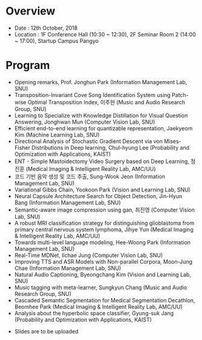 # Overview
* Date : 12th October, 2018
* Location : 1F Conference Hall (10:30 ~ 12:30), 2F Seminar Room 2 (14:00 ~ 17:00), Startup Campus Pangyo

# Program
* Opening remarks, Prof. Jonghun Park (Information Management Lab, SNU)
* Transposition-Invariant Cove Song Identification System using Patch-wise Optimal Transposition Index, 이주헌 (Music and Audio Research Group, SNU)
* Learning to Specialize with Knowledge Distillation for Visual Question Answering, Jonghwan Mun (Computer Vision Lab, SNU)
* Efficient end-to-end learning for quantizable representation, Jaekyeom Kim (Machine Learning Lab, SNU)
* Directional Analysis of Stochastic Gradient Descent via von Mises-Fisher Distributions in Deep learning, Chul-hyung Lee (Probability and Optimization with Applications, KAIST)
* ENT - Simple Mastoidectomy Video Surgery based on Deep Learning, 정진훈 (Medical Imaging & Intelligent Reality Lab, AMC/UU)
* 코드 기반 음악 생성 및 코드 추출, Sung-Wook Jeon (Information Management Lab, SNU)
* Variational Gibbs Chain, Yookoon Park (Vision and Learning Lab, SNU)
* Neural Capsule Architecture Search for Object Detection, Jin-Hyun Bang (Information Management Lab, SNU)
* Semantic-aware image compression using gan, 최진영 (Computer Vision Lab, SNU)
* A robust MRI classification strategy for distinguishing glioblastoma from primary central nervous system lymphoma, Jihye Yun (Medical Imaging & Intelligent Reality Lab, AMC/UU)
* Towards multi-level language modeling, Hee-Woong Park (Information Management Lab, SNU)
* Real-Time MDNet, Ilchae Jung (Computer Vision Lab, SNU)
* Improving TTS and ASR Models with Non-parallel Corpora, Moon-Jung Chae (Information Management Lab, SNU)
* Natural Audio Captioning, Byeongchang Kim (Vision and Learning Lab, SNU)
* Music tagging with meta-learner, Sungkyun Chang (Music and Audio Research Group, SNU)
* Cascaded Semantic Segmentation for Medical Segmentation Decathlon, Beomhee Park (Medical Imaging & Intelligent Reality Lab, AMC/UU)
* Analysis about the hyperbolic space classifier, Gyung-suk Jang (Probability and Optimization with Applications, KAIST)

- Slides are to be uploaded
